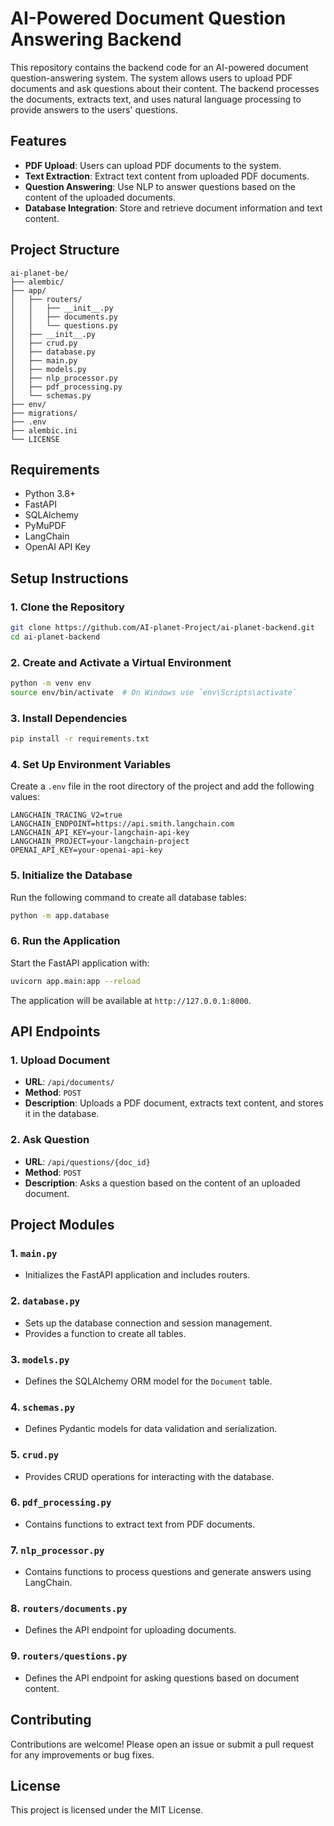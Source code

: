 
# AI-Powered Document Question Answering Backend

This repository contains the backend code for an AI-powered document question-answering system. The system allows users to upload PDF documents and ask questions about their content. The backend processes the documents, extracts text, and uses natural language processing to provide answers to the users' questions.

## Features

- **PDF Upload**: Users can upload PDF documents to the system.
- **Text Extraction**: Extract text content from uploaded PDF documents.
- **Question Answering**: Use NLP to answer questions based on the content of the uploaded documents.
- **Database Integration**: Store and retrieve document information and text content.

## Project Structure

```
ai-planet-be/
├── alembic/
├── app/
│   ├── routers/
│   │   ├── __init__.py
│   │   ├── documents.py
│   │   └── questions.py
│   ├── __init__.py
│   ├── crud.py
│   ├── database.py
│   ├── main.py
│   ├── models.py
│   ├── nlp_processor.py
│   ├── pdf_processing.py
│   └── schemas.py
├── env/
├── migrations/
├── .env
├── alembic.ini
└── LICENSE
```

## Requirements

- Python 3.8+
- FastAPI
- SQLAlchemy
- PyMuPDF
- LangChain
- OpenAI API Key

## Setup Instructions

### 1. Clone the Repository

```bash
git clone https://github.com/AI-planet-Project/ai-planet-backend.git
cd ai-planet-backend
```

### 2. Create and Activate a Virtual Environment

```bash
python -m venv env
source env/bin/activate  # On Windows use `env\Scripts\activate`
```

### 3. Install Dependencies

```bash
pip install -r requirements.txt
```

### 4. Set Up Environment Variables

Create a `.env` file in the root directory of the project and add the following values:

```
LANGCHAIN_TRACING_V2=true
LANGCHAIN_ENDPOINT=https://api.smith.langchain.com
LANGCHAIN_API_KEY=your-langchain-api-key
LANGCHAIN_PROJECT=your-langchain-project
OPENAI_API_KEY=your-openai-api-key

```

### 5. Initialize the Database

Run the following command to create all database tables:

```bash
python -m app.database
```

### 6. Run the Application

Start the FastAPI application with:

```bash
uvicorn app.main:app --reload
```

The application will be available at `http://127.0.0.1:8000`.

## API Endpoints

### 1. Upload Document

- **URL**: `/api/documents/`
- **Method**: `POST`
- **Description**: Uploads a PDF document, extracts text content, and stores it in the database.

### 2. Ask Question

- **URL**: `/api/questions/{doc_id}`
- **Method**: `POST`
- **Description**: Asks a question based on the content of an uploaded document.

## Project Modules

### 1. `main.py`

- Initializes the FastAPI application and includes routers.

### 2. `database.py`

- Sets up the database connection and session management.
- Provides a function to create all tables.

### 3. `models.py`

- Defines the SQLAlchemy ORM model for the `Document` table.

### 4. `schemas.py`

- Defines Pydantic models for data validation and serialization.

### 5. `crud.py`

- Provides CRUD operations for interacting with the database.

### 6. `pdf_processing.py`

- Contains functions to extract text from PDF documents.

### 7. `nlp_processor.py`

- Contains functions to process questions and generate answers using LangChain.

### 8. `routers/documents.py`

- Defines the API endpoint for uploading documents.

### 9. `routers/questions.py`

- Defines the API endpoint for asking questions based on document content.

## Contributing

Contributions are welcome! Please open an issue or submit a pull request for any improvements or bug fixes.

## License

This project is licensed under the MIT License.
